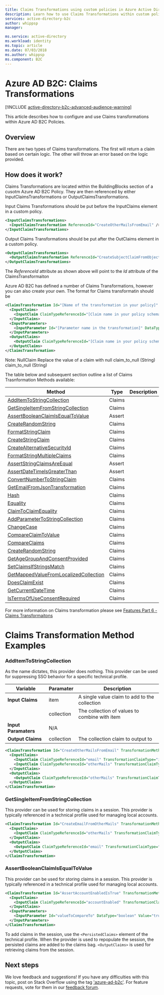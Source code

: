 ```yaml
---
title: Claims Transformations using custom policies in Azure Active Directory B2C | Microsoft Docs
description: Learn how to use Claims Transformations within custom policies in Azure AD B2C.
services: active-directory-b2c
author: whippsp
manager: 

ms.service: active-directory
ms.workload: identity
ms.topic: article
ms.date: 07/03/2018
ms.author: whippsp
ms.component: B2C
---
```


# Azure AD B2C: Claims Transformations

[!INCLUDE [active-directory-b2c-advanced-audience-warning](../../includes/active-directory-b2c-advanced-audience-warning.md)]

This article describes how to configure and use Claims transformations within Azure AD B2C Policies.

## Overview

There are two types of Claims transformations. The first will return a claim based on certain logic. The other will throw an error based on the logic provided.

## How does it work?

Claims Transformations are located within the BuildingBlocks section of a cusotm Azure AD B2C Policy. They are then referenced by either InputClaimsTransformations or OutputClaimsTransformations.

Input Claims Transformations should be put before the InputClaims element in a custom policy.
```XML
<InputClaimsTransformations>
  <InputClaimsTransformation ReferenceId="CreateOtherMailsFromEmail" />
</InputClaimsTransformations>
```

Output Claims Transformations should be put after the OutClaims element in a custom policy.
```XML
<OutputClaimsTransformations>
  <OutputClaimsTransformation ReferenceId="CreateSubjectClaimFromObjectID" />
</OutputClaimsTransformations>
```
The *ReferenceId* attribute as shown above will point to the *Id* attribute of the ClaimsTransformaiton

Azure AD B2C has defined a number of Claims Transformations, however you can also create your own. The format for Claims transformatin should be

```XML
<ClaimsTransformation Id="[Name of the transformation in your policy]" TransformationMethod="[Type of transformation]">
  <InputClaims>
    <InputClaim ClaimTypeReferenceId="[Claim name in your policy schema]" TransformationClaimType="[Claim name in the transformation]" />
  </InputClaims>
  <InputParameters>
    <InputParameter Id="[Parameter name in the transformation]" DataType="[Some primitive type]" Value="[The value of the parameter]" />
  </InputParameters>
  <OutputClaims>
    <OutputClaim ClaimTypeReferenceId="[Claim name in your policy schema]" TransformationClaimType="Claim name in the transformation]" />
  </OutputClaims>
</ClaimsTransformation>
```

Note:
NullClaim Replace the value of a claim with null claim_to_null (String) claim_to_null (String)


The table below and subsequent section outline a list of Claims Trasnformation Methods available:


| Method | Type | Description |
| --- | --- | --- |
| [AddItemToStringCollection](#AddItemToStringCollection) | Claims |   |
| [GetSingleItemFromStringCollection](#GetSingleItemFromStringCollection) | Claims |  |
| [AssertBooleanClaimIsEqualToValue](#AssertBooleanClaimIsEqualToValue)  | Assert |   |
| [CreateRandomString](#CreateRandomString) | Claims |  |
| [FormatStringClaim](#FormatStringClaim) | Claims |  |
| [CreateStringClaim](#CreateStringClaim) | Claims |  |
| [CreateAlternativeSecurityId](#CreateAlternativeSecurityId) | Claims |  |
| [FormatStringMultipleClaims](#FormatStringMultipleClaims) | Claims |  |
| [AssertStringClaimsAreEqual](#AssertStringClaimsAreEqual) | Assert |  |
| [AssertDateTimeIsGreaterThan](#AssertDateTimeIsGreaterThan) | Assert |  |
| [ConvertNumberToStringClaim](#ConvertNumberToStringClaim) | Claims |  |
| [GetEmailFromJsonTransformation](#GetEmailFromJsonTransformation)| Claims |  |
| [Hash](#Hash)| Claims |  |
| [Equality](#Equality)| Claims |  |
| [ClaimToClaimEquality](#ClaimToClaimEquality)| Claims |  |
| [AddParameterToStringCollection](#AddParameterToStringCollection) | Claims |  |
| [ChangeCase](#ChangeCase)| Claims |  |
| [CompareClaimToValue](#CompareClaimToValue) | Claims |  |
| [CompareClaims](#CompareClaims) | Claims |  |
| [CreateRandomString](#CreateRandomString) | Claims |  |
| [GetAgeGroupAndConsentProvided](#GetAgeGroupAndConsentProvided) | Claims |  |
| [SetClaimsIfStringsMatch](#SetClaimsIfStringsMatch) | Claims |  |
| [GetMappedValueFromLocalizedCollection](#GetMappedValueFromLocalizedCollection) | Claims |  |
| [DoesClaimExist](#DoesClaimExist)| Claims |  || Claims |  |
| [GetCurrentDateTime](#GetCurrentDateTime)| Claims |  |
| [IsTermsOfUseConsentRequired](#IsTermsOfUseConsentRequired) | Claims |  |


For more information on Claims transformation please see 
[Features Part 6 - Claims Transformaitons](https://github.com/Azure-Samples/active-directory-b2c-advanced-policies/blob/master/Documentation/Features%20part%206.md#specifying-the-claims-transformation)


# Claims Transformation Method Examples



### AddItemToStringCollection

As the name dictates, this provider does nothing. This provider can be used for suppressing SSO behavior for a specific technical profile.

| Variable | Paramater | Description
| - | - | - |
| **Input Claims** | item | A single value claim to add to the collection |
| | collection | The collection of values to combine with item |
| **Input Paramaters** | N/A | | 
| **Output Claims** | collection | The collection claim to output to | 



```XML
<ClaimsTransformation Id="CreateOtherMailsFromEmail" TransformationMethod="AddItemToStringCollection">
  <InputClaims>
    <InputClaim ClaimTypeReferenceId="email" TransformationClaimType="item" />
    <InputClaim ClaimTypeReferenceId="otherMails" TransformationClaimType="collection" />
  </InputClaims>
  <OutputClaims>
    <OutputClaim ClaimTypeReferenceId="otherMails" TransformationClaimType="collection" />
  </OutputClaims>
</ClaimsTransformation>
```

### GetSingleItemFromStringCollection

This provider can be used for storing claims in a session. This provider is typically referenced in a technical profile used for managing local accounts. 

```XML
<ClaimsTransformation Id="CreateEmailFromOtherMails" TransformationMethod="GetSingleItemFromStringCollection">
  <InputClaims>
    <InputClaim ClaimTypeReferenceId="otherMails" TransformationClaimType="collection" />
  </InputClaims>
  <OutputClaims>
    <OutputClaim ClaimTypeReferenceId="email" TransformationClaimType="extractedItem" />
  </OutputClaims>
</ClaimsTransformation>
```

### AssertBooleanClaimIsEqualToValue

This provider can be used for storing claims in a session. This provider is typically referenced in a technical profile used for managing local accounts. 

```XML
<ClaimsTransformation Id="AssertAccountEnabledIsTrue" TransformationMethod="AssertBooleanClaimIsEqualToValue">
  <InputClaims>
    <InputClaim ClaimTypeReferenceId="accountEnabled" TransformationClaimType="inputClaim" />
  </InputClaims>
  <InputParameters>
    <InputParameter Id="valueToCompareTo" DataType="boolean" Value="true" />
  </InputParameters>
</ClaimsTransformation>
```

To add claims in the session, use the `<PersistedClaims>` element of the technical profile. When the provider is used to repopulate the session, the persisted claims are added to the claims bag. `<OutputClaims>` is used for retrieving claims from the session.




## Next steps

We love feedback and suggestions! If you have any difficulties with this topic, post on Stack Overflow using the tag ['azure-ad-b2c'](https://stackoverflow.com/questions/tagged/azure-ad-b2c). For feature requests, vote for them in our [feedback forum](https://feedback.azure.com/forums/169401-azure-active-directory/category/160596-b2c).
